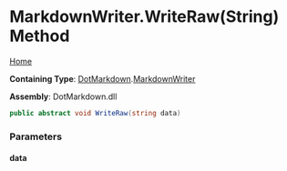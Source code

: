 <a name="_top"></a>

# MarkdownWriter\.WriteRaw\(String\) Method

[Home](../../../README.md#_top)

**Containing Type**: [DotMarkdown](../../README.md#_top)\.[MarkdownWriter](../README.md#_top)

**Assembly**: DotMarkdown\.dll

```csharp
public abstract void WriteRaw(string data)
```

### Parameters

#### data

